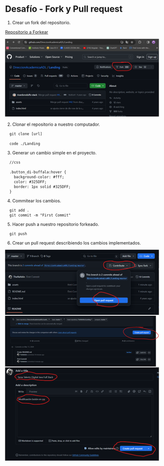 # Desafío - Fork y Pull request 

1. Crear un fork del repositorio.

[Repositorio a Forkear](https://github.com/TheNefelin/Landing)

<img src="./assets/img/fork_poll_request_1.png">

2. Clonar el repositorio a nuestro computador.
```
  git clone [url]

  code ./Landing
```

3. Generar un cambio simple en el proyecto.
```
  //css

  .button_di-buffala:hover {
    background-color: #fff;
    color: #325DFF;
    border: 1px solid #325DFF;
  }
```

4. Commitear los cambios.
```
  git add .
  git commit -m "First Commit"
```

5. Hacer push a nuestro repositorio forkeado.
```
  git push
```

6. Crear un pull request describiendo los cambios implementados.

<img src="./assets/img/fork_poll_request_2.png">

<img src="./assets/img/fork_poll_request_3.png">

<img src="./assets/img/fork_poll_request_4.png">
